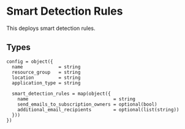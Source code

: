 # Smart Detection Rules

This deploys smart detection rules.

## Types

```hcl
config = object({
  name             = string
  resource_group   = string
  location         = string
  application_type = string

  smart_detection_rules = map(object({
    name                               = string
    send_emails_to_subscription_owners = optional(bool)
    additional_email_recipients        = optional(list(string))
  }))
})
```
